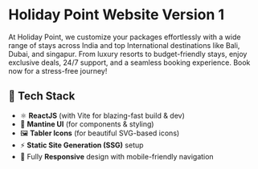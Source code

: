 # Holiday Point Website Version 1

At Holiday Point, we customize your packages effortlessly with a wide range of stays across India and top International destinations like Bali, Dubai, and singapur. From luxury resorts to budget-friendly stays, enjoy exclusive deals, 24/7 support, and a seamless booking experience. 
Book now for a stress-free journey!



## 🔧 Tech Stack

- ⚛️ **ReactJS** (with Vite for blazing-fast build & dev)
- 🎨 **Mantine UI** (for components & styling)
- 🖼️ **Tabler Icons** (for beautiful SVG-based icons)
- ⚡ **Static Site Generation (SSG)** setup
- 📱 Fully **Responsive** design with mobile-friendly navigation




  
